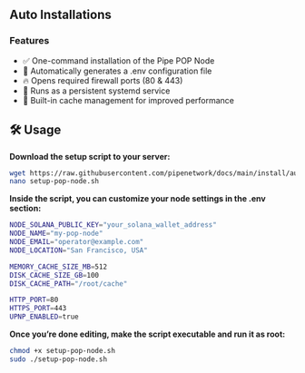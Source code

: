 ## Auto Installations

### Features
- ✅ One-command installation of the Pipe POP Node
- 🔧 Automatically generates a .env configuration file
- 🔥 Opens required firewall ports (80 & 443)
- 🧱 Runs as a persistent systemd service
- 💾 Built-in cache management for improved performance

## 🛠️ Usage

**Download the setup script to your server:**
```bash
wget https://raw.githubusercontent.com/pipenetwork/docs/main/install/auto.sh
nano setup-pop-node.sh
```
**Inside the script, you can customize your node settings in the .env section:**
```bash
NODE_SOLANA_PUBLIC_KEY="your_solana_wallet_address"
NODE_NAME="my-pop-node"
NODE_EMAIL="operator@example.com"
NODE_LOCATION="San Francisco, USA"

MEMORY_CACHE_SIZE_MB=512
DISK_CACHE_SIZE_GB=100
DISK_CACHE_PATH="/root/cache"

HTTP_PORT=80
HTTPS_PORT=443
UPNP_ENABLED=true
```
**Once you’re done editing, make the script executable and run it as root:** 
```bash
chmod +x setup-pop-node.sh
sudo ./setup-pop-node.sh
```
